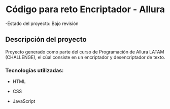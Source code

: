 <h1 align="center"> Código para reto Encriptador - Allura</h1>

-Estado del proyecto: Bajo revisión

 <h2>Descripción del proyecto</h2>
 Proyecto generado como parte del curso de Programación de Allura LATAM (CHALLENGE), el cúal consiste en un encriptador y desencriptador de texto.

 <h3>Tecnologías utilizadas:</h3>
 
- HTML

- CSS
  
- JavaScript
